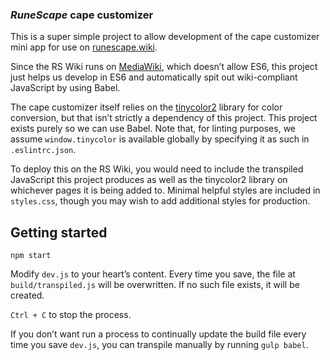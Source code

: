 ### *RuneScape* cape customizer

This is a super simple project to allow development of the cape customizer mini app for use on [runescape.wiki](https://runescape.wiki).

Since the RS Wiki runs on [MediaWiki](https://www.mediawiki.org/wiki/MediaWiki), which doesn’t allow ES6, this project just helps us develop in ES6 and automatically spit out wiki-compliant JavaScript by using Babel.

The cape customizer itself relies on the [tinycolor2](https://www.npmjs.com/package/tinycolor2) library for color conversion, but that isn’t strictly a dependency of this project. This project exists purely so we can use Babel. Note that, for linting purposes, we assume `window.tinycolor` is available globally by specifying it as such in `.eslintrc.json`.

To deploy this on the RS Wiki, you would need to include the transpiled JavaScript this project produces as well as the tinycolor2 library on whichever pages it is being added to. Minimal helpful styles are included in `styles.css`, though you may wish to add additional styles for production.

## Getting started

`npm start`

Modify `dev.js` to your heart’s content. Every time you save, the file at `build/transpiled.js` will be overwritten. If no such file exists, it will be created.

`Ctrl + C` to stop the process.

If you don’t want run a process to continually update the build file every time you save `dev.js`, you can transpile manually by running `gulp babel`.
